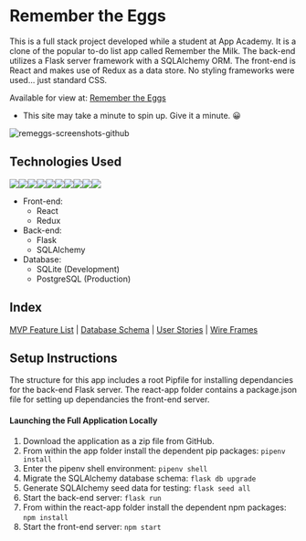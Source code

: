 # Remember the Eggs

This is a full stack project developed while a student at App Academy.  It is a clone of the popular to-do list app called Remember the Milk.  The back-end utilizes a Flask server framework with a SQLAlchemy ORM. The front-end is React and makes use of Redux as a data store. No styling frameworks were used... just standard CSS.

Available for view at: [Remember the Eggs](https://davet-capstone.onrender.com/)
* This site may take a minute to spin up.  Give it a minute. 😀 

![remeggs-screenshots-github](https://user-images.githubusercontent.com/111056707/234941747-ab8da574-5844-448d-baff-f73d86df57ab.png)


## Technologies Used

<img src="https://img.shields.io/badge/JavaScript-323330?style=for-the-badge&logo=javascript&logoColor=F7DF1E" /><img src="https://img.shields.io/badge/Python-3776AB?style=for-the-badge&logo=python&logoColor=white" /><img src="https://img.shields.io/badge/Flask-000000?style=for-the-badge&logo=flask&logoColor=white" /><img src="https://img.shields.io/badge/SQLite-07405E?style=for-the-badge&logo=sqlite&logoColor=white" /><img src="https://img.shields.io/badge/PostgreSQL-316192?style=for-the-badge&logo=postgresql&logoColor=white" /><img src="https://img.shields.io/badge/HTML5-E34F26?style=for-the-badge&logo=html5&logoColor=white" /><img src="https://img.shields.io/badge/CSS3-1572B6?style=for-the-badge&logo=css3&logoColor=white" /><img src="https://img.shields.io/badge/React-20232A?style=for-the-badge&logo=react&logoColor=61DAFB" /><img src="https://img.shields.io/badge/Redux-593D88?style=for-the-badge&logo=redux&logoColor=white" /><img src="https://img.shields.io/badge/GitHub-100000?style=for-the-badge&logo=github&logoColor=white" />

* Front-end:
  * React
  * Redux
* Back-end:
  * Flask
  * SQLAlchemy
* Database:
  * SQLite (Development)
  * PostgreSQL (Production)

## Index

[MVP Feature List](https://github.com/dtitus929/Capstone/wiki/MVP-Feature-List) |
[Database Schema](https://github.com/dtitus929/Capstone/wiki/Database-Schema) |
[User Stories](https://github.com/dtitus929/Capstone/wiki/User-Stories) |
[Wire Frames](https://github.com/dtitus929/Capstone/wiki/Wireframes)

## Setup Instructions

The structure for this app includes a root Pipfile for installing dependancies for the back-end Flask server.  The react-app folder contains a package.json file for setting up dependancies the front-end server.

#### Launching the Full Application Locally

1. Download the application as a zip file from GitHub.
2. From within the app folder install the dependent pip packages: `pipenv install`
3. Enter the pipenv shell environment: `pipenv shell`
4. Migrate the SQLAlchemy database schema: `flask db upgrade`
5. Generate SQLAlchemy seed data for testing: `flask seed all`
6. Start the back-end server: `flask run`
7. From within the react-app folder install the dependent npm packages: `npm install`
7. Start the front-end server: `npm start`
